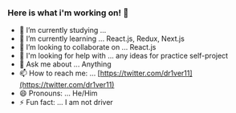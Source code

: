### Here is what i'm working on! 👋


- 🔭 I’m currently studying ... 
- 🌱 I’m currently learning ... React.js, Redux, Next.js
- 👯 I’m looking to collaborate on ... React.js
- 🤔 I'm looking for help with ... any ideas for practice self-project
- 💬 Ask me about ... Anything
- 📫 How to reach me: ... [https://twitter.com/dr1ver11](https://twitter.com/dr1ver11)
- 😄 Pronouns: ... He/Him
- ⚡ Fun fact: ... I am not driver

